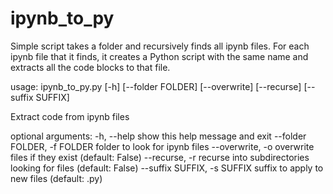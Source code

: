 # ipynb_to_py

Simple script takes a folder and recursively finds all ipynb files. For each ipynb file that it finds, it creates a Python script with the same name and extracts all the code blocks to that file.

usage: ipynb_to_py.py [-h] [--folder FOLDER] [--overwrite] [--recurse] [--suffix SUFFIX]

Extract code from ipynb files

optional arguments:
  -h, --help            show this help message and exit
  --folder FOLDER, -f FOLDER
                        folder to look for ipynb files
  --overwrite, -o       overwrite files if they exist (default: False)
  --recurse, -r         recurse into subdirectories looking for files (default: False)
  --suffix SUFFIX, -s SUFFIX
                        suffix to apply to new files (default: .py)


